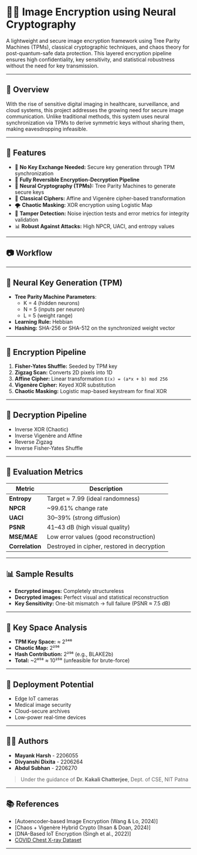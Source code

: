 # 🧠🔐 Image Encryption using Neural Cryptography

A lightweight and secure image encryption framework using Tree Parity Machines (TPMs), classical cryptographic techniques, and chaos theory for post-quantum-safe data protection. This layered encryption pipeline ensures high confidentiality, key sensitivity, and statistical robustness without the need for key transmission.

---

## 📌 Overview

With the rise of sensitive digital imaging in healthcare, surveillance, and cloud systems, this project addresses the growing need for secure image communication. Unlike traditional methods, this system uses neural synchronization via TPMs to derive symmetric keys without sharing them, making eavesdropping infeasible.

---

## 🔧 Features

- 🔑 **No Key Exchange Needed:** Secure key generation through TPM synchronization
- 🔁 **Fully Reversible Encryption-Decryption Pipeline**
- 🧠 **Neural Cryptography (TPMs):** Tree Parity Machines to generate secure keys
- 🧮 **Classical Ciphers:** Affine and Vigenère cipher-based transformation
- 🌪️ **Chaotic Masking:** XOR encryption using Logistic Map
- 🧪 **Tamper Detection:** Noise injection tests and error metrics for integrity validation
- 📊 **Robust Against Attacks:** High NPCR, UACI, and entropy values

---

## 📷 Workflow


---

## 🧠 Neural Key Generation (TPM)

- **Tree Parity Machine Parameters**:
  - K = 4 (hidden neurons)
  - N = 5 (inputs per neuron)
  - L = 5 (weight range)
- **Learning Rule:** Hebbian
- **Hashing:** SHA-256 or SHA-512 on the synchronized weight vector

---

## 🔐 Encryption Pipeline

1. **Fisher-Yates Shuffle:** Seeded by TPM key
2. **Zigzag Scan:** Converts 2D pixels into 1D
3. **Affine Cipher:** Linear transformation `E(x) = (a*x + b) mod 256`
4. **Vigenère Cipher:** Keyed XOR substitution
5. **Chaotic Masking:** Logistic map-based keystream for final XOR

---

## 🔁 Decryption Pipeline

- Inverse XOR (Chaotic)
- Inverse Vigenère and Affine
- Reverse Zigzag
- Inverse Fisher-Yates Shuffle

---

## 🧪 Evaluation Metrics

| Metric      | Description |
|-------------|-------------|
| **Entropy** | Target ≈ 7.99 (ideal randomness) |
| **NPCR**    | ~99.61% change rate |
| **UACI**    | 30–39% (strong diffusion) |
| **PSNR**    | 41–43 dB (high visual quality) |
| **MSE/MAE** | Low error values (good reconstruction) |
| **Correlation** | Destroyed in cipher, restored in decryption |

---

## 📊 Sample Results

- **Encrypted images:** Completely structureless
- **Decrypted images:** Perfect visual and statistical reconstruction
- **Key Sensitivity:** One-bit mismatch → full failure (PSNR ≈ 7.5 dB)

---

## 🔐 Key Space Analysis

- **TPM Key Space:** ≈ 2³⁴⁶
- **Chaotic Map:** 2²⁵⁶
- **Hash Contribution:** 2²⁵⁶ (e.g., BLAKE2b)
- **Total:** ~2⁸⁵⁸ ≈ 10²⁵⁸ (unfeasible for brute-force)

---

## 📂 Deployment Potential

- Edge IoT cameras
- Medical image security
- Cloud-secure archives
- Low-power real-time devices

---

## 👨‍💻 Authors

- **Mayank Harsh** - 2206055  
- **Divyanshi Dixita** - 2206264  
- **Abdul Subhan** - 2206270  
> Under the guidance of **Dr. Kakali Chatterjee**, Dept. of CSE, NIT Patna

---

## 📚 References

- [Autoencoder-based Image Encryption (Wang & Lo, 2024)]  
- [Chaos + Vigenère Hybrid Crypto (Ihsan & Doan, 2024)]  
- [DNA-Based IoT Encryption (Singh et al., 2022)]  
- [COVID Chest X-ray Dataset](https://github.com/ieee8023/covid-chestxray-dataset)

---

